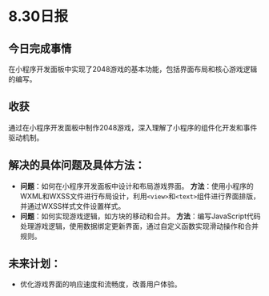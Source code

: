 # 8.30日报

## **今日完成事情**

在小程序开发面板中实现了2048游戏的基本功能，包括界面布局和核心游戏逻辑的编写。

## **收获**

通过在小程序开发面板中制作2048游戏，深入理解了小程序的组件化开发和事件驱动机制。

## **解决的具体问题及具体方法**：

- **问题**：如何在小程序开发面板中设计和布局游戏界面。
  **方法**：使用小程序的WXML和WXSS文件进行布局设计，利用`<view>`和`<text>`组件进行界面排版，并通过WXSS样式文件设置样式。
- **问题**：如何实现游戏逻辑，如方块的移动和合并。
  **方法**：编写JavaScript代码处理游戏逻辑，使用数据绑定更新界面，通过自定义函数实现滑动操作和合并规则。

## **未来计划**：

- 优化游戏界面的响应速度和流畅度，改善用户体验。

  